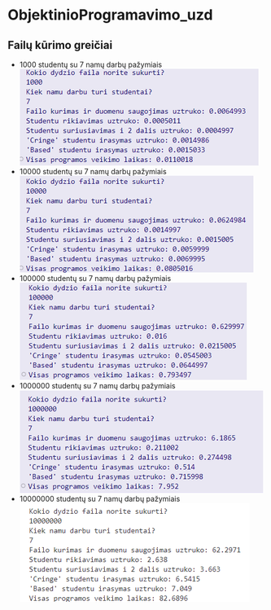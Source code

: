 # ObjektinioProgramavimo_uzd
## Failų kūrimo greičiai
* 1000 studentų su 7 namų darbų pažymiais
![1000 studentų](./screenshotai/v0.4/0.4_1000_7.png)
* 10000 studentų su 7 namų darbų pažymiais
![10000 studentų](./screenshotai/v0.4/0.4_10000_7.png)
* 100000 studentų su 7 namų darbų pažymiais
![100000 studentų](./screenshotai/v0.4/0.4_100000_7.png)
* 1000000 studentų su 7 namų darbų pažymiais
![1000000 studentų](./screenshotai/v0.4/0.4_1000000_7.png)
* 10000000 studentų su 7 namų darbų pažymiais
![10000000 studentų](./screenshotai/v0.4/0.4_10000000_7.png)
